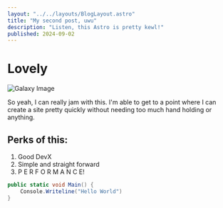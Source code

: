 ```yaml
---
layout: "../../layouts/BlogLayout.astro"
title: "My second post, uwu"
description: "Listen, this Astro is pretty kewl!"
published: 2024-09-02
---
```


# Lovely

![Galaxy Image](https://images.pexels.com/photos/2150/sky-space-dark-galaxy.jpg?auto=compress&cs=tinysrgb&w=1260&h=750&dpr=2)

So yeah, I can really jam with this. I'm able to get to a point where I can create a site pretty quickly without needing too much
hand holding or anything.

## Perks of this:

1. Good DevX
2. Simple and straight forward
3. P E R F O R M A N C E!

```csharp
public static void Main() {
    Console.Writeline("Hello World")
}
```
